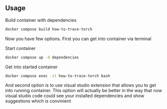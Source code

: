 ## Usage

Build container with dependencies

```bash
docker compose build how-to-trace-torch
```

Now you have few options. First you can get into container via terminal

Start container

```bash
docker compose up -d dependencies
```

Get into started container

```bash
docker compose exec -it how-to-trace-torch bash
```

And second option is to use visual studio extension that allows 
you to get into running container. This option will actually be better 
in the way that now visual studio code could see your installed dependencies
and show suggestions which is convinient

